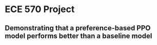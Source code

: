 # ECE 570 Project
## Demonstrating that a preference-based PPO model performs better than a baseline model